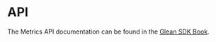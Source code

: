 # API

The Metrics API documentation can be found in the
[Glean SDK Book](https://mozilla.github.io/glean/book/user/metrics/index.html).
